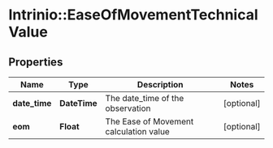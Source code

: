 # Intrinio::EaseOfMovementTechnicalValue

## Properties
Name | Type | Description | Notes
------------ | ------------- | ------------- | -------------
**date_time** | **DateTime** | The date_time of the observation | [optional] 
**eom** | **Float** | The Ease of Movement calculation value | [optional] 



